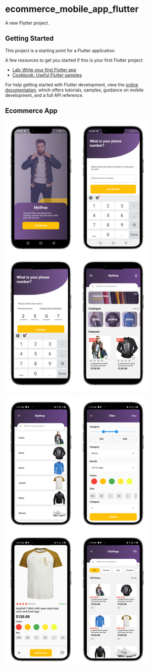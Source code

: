 # ecommerce_mobile_app_flutter

A new Flutter project.

## Getting Started

This project is a starting point for a Flutter application.

A few resources to get you started if this is your first Flutter project:

- [Lab: Write your first Flutter app](https://docs.flutter.dev/get-started/codelab)
- [Cookbook: Useful Flutter samples](https://docs.flutter.dev/cookbook)

For help getting started with Flutter development, view the
[online documentation](https://docs.flutter.dev/), which offers tutorials,
samples, guidance on mobile development, and a full API reference.

 <h2>Ecommerce App</h2>
 <p>
 <img src="images/dashboard.png" width="230" /> 
 <img src="images/signnin.png" width="230" />
 <img src="images/verification.png" width="230" title="hover text">
 <img src="images/home.png" width="230" title="hover text">
 </p>
 
 <p>
 <img src="images/mens.png" width="230" /> 
 <img src="images/filter1.png" width="230" />
 <img src="images/clothdetail.png" width="230" title="hover text">
 <img src="images/catagory.png" width="230" title="hover text">
 </p>

